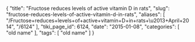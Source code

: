 {
    "title": "Fructose reduces levels of active vitamin D in rats",
    "slug": "fructose-reduces-levels-of-active-vitamin-d-in-rats",
    "aliases": [
        "/Fructose+reduces+levels+of+active+vitamin+D+in+rats+\u2013+April+2014",
        "/6124"
    ],
    "tiki_page_id": 6124,
    "date": "2015-01-08",
    "categories": [
        "old name"
    ],
    "tags": [
        "old name"
    ]
}